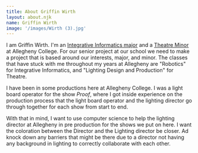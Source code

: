 ```yaml
---
title: About Griffin Wirth
layout: about.njk
name: Griffin Wirth
image: '/images/Wirth (3).jpg'
---
```


I am Griffin Wirth. I'm an [Integrative Informatics major](https://catalog.allegheny.edu/preview_program.php?catoid=39&poid=3380&returnto=1251) and a [Theatre Minor](https://catalog.allegheny.edu/preview_program.php?catoid=39&poid=3389&returnto=1251) at Allegheny College. For our senior project at our school we need to make a project that is based around our interests, major, and minor. The classes that have stuck with me throughout my years at Allegheny are "Robotics" for Integrative Informatics, and "Lighting Design and Production" for Theatre. 

I have been in some productions here at Allegheny College. I was a light board operator for the show *Proof*, where I got inside experience on the production process that the light board operator and the lighting director go through together for each show from start to end.

With that in mind, I want to use computer science to help the lighting director at Allegheny in pre production for the shows we put on here. I want the coloration between the Director and the Lighting director be closer. Ad knock down any barriers that might be there due to a director not having any background in lighting to correctly collaborate with each other.





